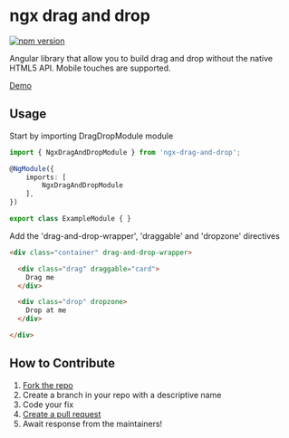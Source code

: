 # ngx drag and drop
[![npm version](https://badge.fury.io/js/ngx-drag-and-drop.svg)](https://badge.fury.io/js/ngx-drag-and-drop)

Angular library that allow you to build drag and drop without the native HTML5 API. Mobile touches are supported.

[Demo](https://jet8a.github.io/ngx-drag-and-drop/)

## Usage

Start by importing DragDropModule module

```ts
import { NgxDragAndDropModule } from 'ngx-drag-and-drop';

@NgModule({
    imports: [
        NgxDragAndDropModule
    ],
})

export class ExampleModule { }
```

Add the 'drag-and-drop-wrapper', 'draggable' and 'dropzone' directives
```html
<div class="container" drag-and-drop-wrapper>

  <div class="drag" draggable="card">
    Drag me
  </div>

  <div class="drop" dropzone>
    Drop at me
  </div>

</div>
```

## How to Contribute

1. [Fork the repo](https://github.com/jet8a/ngx-drag-and-drop/fork)
2. Create a branch in your repo with a descriptive name
3. Code your fix
4. [Create a pull request](https://github.com/jet8a/ngx-drag-and-drop/compare)
5. Await response from the maintainers!
